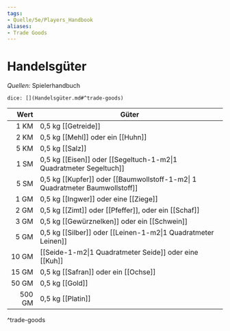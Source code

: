 ```yaml
---
tags:
- Quelle/5e/Players_Handbook
aliases:
- Trade Goods
---
```

# Handelsgüter
_Quellen:_ Spielerhandbuch

`dice: [](Handelsgüter.md#^trade-goods)`

|   Wert | Güter                                                                        |
| ------:| ---------------------------------------------------------------------------- |
|   1 KM | 0,5 kg [[Getreide]]                                                          |
|   2 KM | 0,5 kg [[Mehl]] oder ein [[Huhn]]                                            |
|   5 KM | 0,5 kg [[Salz]]                                                              |
|   1 SM | 0,5 kg [[Eisen]] oder [[Segeltuch-1-m2\|1 Quadratmeter Segeltuch]]                                        |
|   5 SM | 0,5 kg [[Kupfer]] oder [[Baumwollstoff-1-m2\| 1 Quadratmeter Baumwollstoff]] |
|   1 GM | 0,5 kg [[Ingwer]] oder eine [[Ziege]]                                        |
|   2 GM | 0,5 kg [[Zimt]] oder [[Pfeffer]], oder ein [[Schaf]]                         |
|   3 GM | 0,5 kg [[Gewürznelken]] oder ein [[Schwein]]                                 |
|   5 GM | 0,5 kg [[Silber]] oder [[Leinen-1-m2\|1 Quadratmeter Leinen]]                                       |
|  10 GM | [[Seide-1-m2\|1 Quadratmeter Seide]] oder eine [[Kuh]]                                                 |
|  15 GM | 0,5 kg [[Safran]] oder ein [[Ochse]]                                         |
|  50 GM | 0,5 kg [[Gold]]                                                              |
| 500 GM | 0,5 kg [[Platin]]                                                            |
^trade-goods
